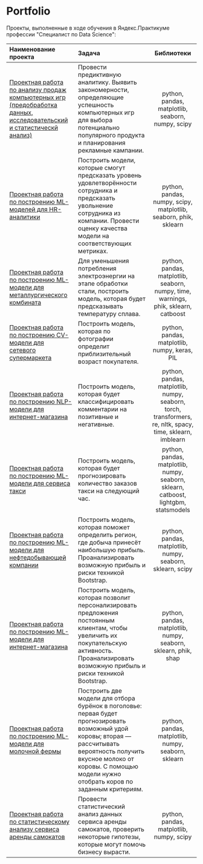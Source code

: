 # Portfolio

Проекты, выполненные в ходе обучения в Яндекс.Практикуме профессии "Специалист по Data Science":


|Наименование проекта   | Задача                 | Библиотеки                  |
| :-------------------- | :--------------------  |:---------------------------:|
|[Проектная работа по анализу продаж компьютерных игр (предобработка данных, исследовательский и статистическй анализ)](https://github.com/JuliaSmola/Portfolio/tree/main/Project_Games)|Провести предиктивную аналитику. Выявить закономерности, определяющие успешность компьютерных игр для выбора потенциально популярного продукта и планирования рекламные кампании.|python, pandas, matplotlib, seaborn, numpy, scipy|
|[Проектная работа по построению ML-моделей для HR-аналитики](https://github.com/JuliaSmola/Portfolio/tree/main/Project_ML_Model_for_HR_analytics) | Построить модели, которые смогут предсказать уровень удовлетворённости сотрудника и предсказать увольнение сотрудника из компании. Провести оценку качества модели на соответствующих метриках. | python, pandas, numpy, scipy, matplotlib, seaborn, phik, sklearn|
|[Проектная работа по построению ML-модели для металлургического комбината](https://github.com/JuliaSmola/Portfolio/tree/main/Project_ML_model_for_a_metallurgical_plant)|Для уменьшения потребления электроэнергии на этапе обработки стали, построить модель, которая будет предсказывать температуру сплава.|python, pandas, matplotlib, seaborn, numpy, time, warnings, phik, sklearn, catboost|
|[Проектная работа по построению CV-модели для cетевого супермаркета](https://github.com/JuliaSmola/Portfolio/tree/main/Project_CV_Determining_the_age_of_buyers)|Построить модель, которая по фотографии определит приблизительный возраст покупателя.|python, pandas, matplotlib, numpy, keras, PIL|
|[Проектная работа по построению NLP-модели для интернет-магазина](https://github.com/JuliaSmola/Portfolio/tree/main/Project_NLP_classification_of_comments)|Построить модель, которая будет классифицировать комментарии на позитивные и негативные.|python, pandas, matplotlib, numpy, seaborn, torch, transformers, re, nltk, spacy, time, sklearn, imblearn|
|[Проектная работа по построению ML-модели для сервиса такси](https://github.com/JuliaSmola/Portfolio/tree/main/Project_ML_Forecasting_taxi_orders)|Построить модель, которая будет прогнозировать количество заказов такси на следующий час.|python, pandas, matplotlib, numpy, seaborn, sklearn, catboost, lightgbm, statsmodels|
|[Проектная работа по построению ML-модели для нефтедобывающей компании](https://github.com/JuliaSmola/Portfolio/tree/main/Project_ML_Choosing_the_location_for_the_well)|Построить модель, которая поможет определить регион, где добыча принесёт наибольшую прибыль. Проанализировать возможную прибыль и риски техникой Bootstrap.|python, pandas, matplotlib, numpy, seaborn, sklearn, scipy|
|[Проектная работа по построению ML-модели для интернет-магазина](https://github.com/JuliaSmola/Portfolio/tree/main/Project_ML_Personalization_of_offers_for_regular_customers)|Построить модель, которая позволит персонализировать предложения постоянным клиентам, чтобы увеличить их покупательскую активность. Проанализировать возможную прибыль и риски техникой Bootstrap.|python, pandas, matplotlib, numpy, seaborn, sklearn, phik, shap|
|[Проектная работа по построению ML-модели для молочной фермы](https://github.com/JuliaSmola/Portfolio/tree/main/Project_ML_Selection_of_cows)|Построить две модели для отбора бурёнок в поголовье: первая будет прогнозировать возможный удой коровы; вторая — рассчитывать вероятность получить вкусное молоко от коровы. С помощью модели нужно отобрать коров по заданным критериям.|python, pandas, matplotlib, numpy, seaborn, sklearn|
|[Проектная работа по статистическому анализу сервиса аренды самокатов](https://github.com/JuliaSmola/Portfolio/tree/main/Project_Stat_analysis_scooter_rental_service)|Провести статистический анализ данных сервиса аренды самокатов, проверить некоторые гипотезы, которые могут помочь бизнесу вырасти.|python, pandas, matplotlib, numpy, scipy|

